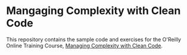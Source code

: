 # Mangaging Complexity with Clean Code

This repository contains the sample code and exercises for the O'Reilly Online Training Course, [Managing Complexity with Clean Code](https://learning.oreilly.com/live-events/managing-complexity-with-clean-code/0636920092250/).
